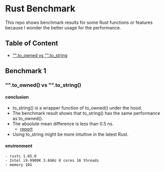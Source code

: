 # Rust Benchmark
This repo shows benchmark results for some Rust functions or features because I wonder the better usage for the performance.

## Table of Content
- ["".to_owned vs "".to_string](#benchmark-1)

## Benchmark 1
### "".to_owned() vs "".to_string()
#### conclusion
- to_string() is a wrapper function of to_owned() under the hood.
- The benchmark result shows that to_string() has the same performance as to_owned().
- The absolute mean difference is less than 0.5 ns.
    - [report](http://htmlpreview.github.io/?https://github.com/pin-yu/rust-benchmark/blob/main/target/criterion/str_literal_conversion/report/index.html)
- Using to_string might be more intuitive in the latest Rust.

#### environment
    - rustc 1.65.0
    - Intel i9-9900K 3.6GHz 8 cores 16 threads
    - memory 16G
